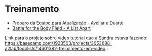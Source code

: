 # Treinamento

* [Preparo da Equipe para Atualização - Avellar e Duarte](http://www.avellareduarte.com.br/projeto/lancamento/lancamento4/lancamento4.htm)
* [Battle for the Body Field - A List Apart](http://alistapart.com/article/battle-for-the-body-field)


Link para o projeto sobre vídeo tutorial que a Sandra estava fazendo:
https://basecamp.com/1923503/projects/3053688-a2lab/todolists/14601382-treinamento-em-video
